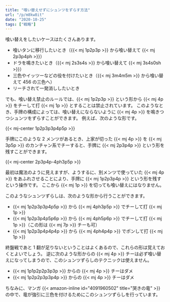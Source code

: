 ```yaml
---
title: "喰い替えせずにシュンツをずらす方法"
url: "/p/m8kw8it"
date: "2020-10-25"
tags: ["戦略"]
---
```


喰い替えをしたいケースはたくさんあります。

* 喰いタンに移行したいとき（{{< mj 1p2p3p >}} から喰い替えて {{< mj 2p3p4ph >}}）
* ドラを鳴きたいとき（{{< mj 2s3s4s >}} から喰い替えて {{< mj 3s4s0sh >}}）
* 三色やイッツーなどの役を付けたいとき（{{< mj 3m4m5m >}} から喰い替えて 456 の三色へ）
* リーチされて一発消ししたいとき

でも、喰い替え禁止のルールでは、{{< mj 1p2p3p >}} という形から {{< mj 4p >}} をチーして打 {{< mj 1p >}} とすることは禁止されています。
このようなとき、手牌の構成によっては、喰い替えにならないように {{< mj 4p >}} を鳴きつつシュンツをずらすことができます。
例えば、次のような形です。

{{< mj-center 1p2p3p3p4p5p >}}

手牌にこのような 2 メンツがあるとき、上家が切った {{< mj 4p >}} を {{< mj 3p5p >}} のカンチャン系でチーすると、手牌に {{< mj 2p3p4p >}} という形を残すことができます。

{{< mj-center 2p3p4p-4ph3p5p >}}

最初は魔法のように見えますが、ようするに、別メンツで使っていた {{< mj 4p >}} をあふれさせることにより、手牌に {{< mj 1p2p3p4p >}} という形を残すという操作です。
ここから {{< mj 1p >}} を切っても喰い替えにはなりません。

このようなシュンツずらしは、次のような形から行うことができます。

- {{< mj 1p2p3p3p4p5p >}} から {{< mj 4ph3p5p >}} でチーして打 {{< mj 1p >}}
- {{< mj 1p2p3p4p5p6p >}} から {{< mj 4ph5p6p >}} でチーして打 {{< mj 1p >}}（この形は {{< mj 7p >}} チーも可）
- {{< mj 1p2p3p4p4p4p >}} から {{< mj 4ph4p4p >}} でポンして打 {{< mj 1p >}}

終盤戦であと 1 翻が足りないということはよくあるので、これらの形は覚えておくとよいでしょう。
逆に次のような形からの {{< mj 4p >}} チーは必ず喰い替えになってしまうので、このシュンツずらしのテクニックは使えません。

- {{< mj 1p1p2p2p3p3p >}} からの {{< mj 4p >}} チーはダメ
- {{< mj 1p2p2p3p3p4p >}} からの {{< mj 4p >}} チーはダメ

ちなみに、マンガ {{< amazon-inline id="4091960502" title="哭きの竜" >}} の中で、竜が強引に三色を付けるためにこのシュンツずらしを行っています。

